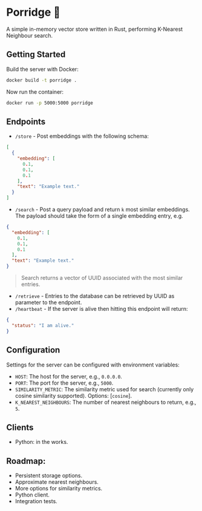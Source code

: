 # Porridge 🥣

A simple in-memory vector store written in Rust, performing K-Nearest Neighbour search.

## Getting Started
Build the server with Docker:
```bash
docker build -t porridge .
```
Now run the container:
```bash
docker run -p 5000:5000 porridge
```

## Endpoints
- `/store` - Post embeddings with the following schema:
```json
[
  {
    "embedding": [
      0.1,
      0.1,
      0.1
    ],
    "text": "Example text."
  }
]
```
- `/search` - Post a query payload and return `k` most similar embeddings. The payload should take the form of a single embedding entry, e.g.
```json
{
  "embedding": [
    0.1,
    0.1,
    0.1
  ],
  "text": "Example text."
}
```
> Search returns a vector of UUID associated with the most similar entries.

- `/retrieve` - Entries to the database can be retrieved by UUID as parameter to the endpoint.
- `/heartbeat` - If the server is alive then hitting this endpoint will return:
```json
{
  "status": "I am alive."
}
```

## Configuration
Settings for the server can be configured with environment variables:
- `HOST`: The host for the server, e.g., `0.0.0.0`.
- `PORT`: The port for the server, e.g., `5000`.
- `SIMILARITY_METRIC`: The similarity metric used for search (currently only cosine similarity supported). Options: [`cosine`].
- `K_NEAREST_NEIGHBOURS`: The number of nearest neighbours to return, e.g., `5`.

## Clients
- Python: in the works.

## Roadmap:
- Persistent storage options.
- Approximate nearest neighbours.
- More options for similarity metrics.
- Python client.
- Integration tests.
